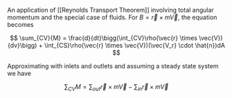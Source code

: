 An application of [[Reynolds Transport Theorem]] involving total angular momentum and the special case of fluids. For $B=\vec{r} \times m\vec{V}$, the equation becomes

$$
\sum_{CV}{M} = \frac{d}{dt}\bigg(\int_{CV}\rho(\vec{r} \times \vec{V}){dv}\bigg) + \int_{CS}\rho(\vec{r} \times \vec{V})(\vec{V_r} \cdot \hat{n})dA
$$

Approximating with inlets and outlets and assuming a steady state system we have

$$
\sum_{CV}{M} = \sum_{out}\vec{r} \times m\vec{V} - \sum_{in}\vec{r} \times m\vec{V}
$$
